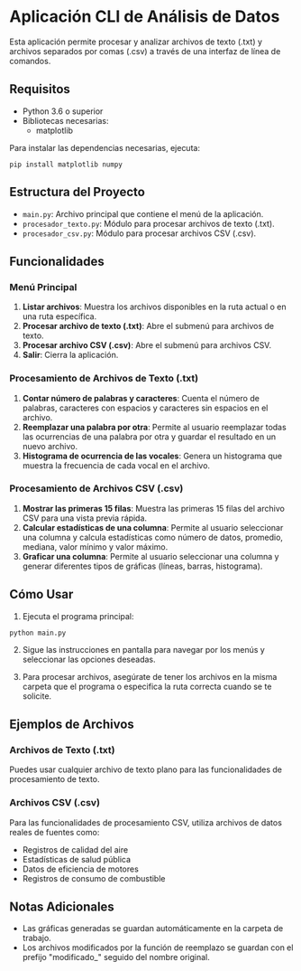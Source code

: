 # Aplicación CLI de Análisis de Datos

Esta aplicación permite procesar y analizar archivos de texto (.txt) y archivos separados por comas (.csv) a través de una interfaz de línea de comandos.

## Requisitos

- Python 3.6 o superior
- Bibliotecas necesarias:
  - matplotlib

Para instalar las dependencias necesarias, ejecuta:
```
pip install matplotlib numpy
```

## Estructura del Proyecto

- `main.py`: Archivo principal que contiene el menú de la aplicación.
- `procesador_texto.py`: Módulo para procesar archivos de texto (.txt).
- `procesador_csv.py`: Módulo para procesar archivos CSV (.csv).

## Funcionalidades

### Menú Principal

1. **Listar archivos**: Muestra los archivos disponibles en la ruta actual o en una ruta específica.
2. **Procesar archivo de texto (.txt)**: Abre el submenú para archivos de texto.
3. **Procesar archivo CSV (.csv)**: Abre el submenú para archivos CSV.
4. **Salir**: Cierra la aplicación.

### Procesamiento de Archivos de Texto (.txt)

1. **Contar número de palabras y caracteres**: Cuenta el número de palabras, caracteres con espacios y caracteres sin espacios en el archivo.
2. **Reemplazar una palabra por otra**: Permite al usuario reemplazar todas las ocurrencias de una palabra por otra y guardar el resultado en un nuevo archivo.
3. **Histograma de ocurrencia de las vocales**: Genera un histograma que muestra la frecuencia de cada vocal en el archivo.

### Procesamiento de Archivos CSV (.csv)

1. **Mostrar las primeras 15 filas**: Muestra las primeras 15 filas del archivo CSV para una vista previa rápida.
2. **Calcular estadísticas de una columna**: Permite al usuario seleccionar una columna y calcula estadísticas como número de datos, promedio, mediana, valor mínimo y valor máximo.
3. **Graficar una columna**: Permite al usuario seleccionar una columna y generar diferentes tipos de gráficas (líneas, barras, histograma).

## Cómo Usar

1. Ejecuta el programa principal:
```
python main.py
```

2. Sigue las instrucciones en pantalla para navegar por los menús y seleccionar las opciones deseadas.

3. Para procesar archivos, asegúrate de tener los archivos en la misma carpeta que el programa o especifica la ruta correcta cuando se te solicite.

## Ejemplos de Archivos

### Archivos de Texto (.txt)
Puedes usar cualquier archivo de texto plano para las funcionalidades de procesamiento de texto.

### Archivos CSV (.csv)
Para las funcionalidades de procesamiento CSV, utiliza archivos de datos reales de fuentes como:
- Registros de calidad del aire
- Estadísticas de salud pública
- Datos de eficiencia de motores
- Registros de consumo de combustible

## Notas Adicionales

- Las gráficas generadas se guardan automáticamente en la carpeta de trabajo.
- Los archivos modificados por la función de reemplazo se guardan con el prefijo "modificado_" seguido del nombre original.

